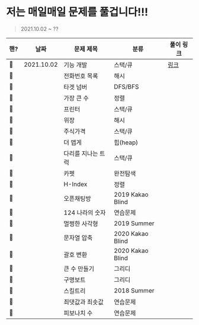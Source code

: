 # 저는 매일매일 문제를 풀겁니다!!!

> 2021.10.02 ~ ?? 

| 핸?  | 날짜       | 문제 제목          | 분류             | 풀이 링크                         |
| ---- | ---------- | ------------------ | ---------------- | --------------------------------- |
| 🔳    | 2021.10.02 | 기능 개발          | 스택/큐          | [링크](./stack-queue/기능개발.py) |
| 🔳    |            | 전화번호 목록      | 해시             |                                   |
| 🔳    |            | 타겟 넘버          | DFS/BFS          |                                   |
| 🔳    |            | 가장 큰 수         | 정렬             |                                   |
| 🔳    |            | 프린터             | 스택/큐          |                                   |
| 🔳    |            | 위장               | 해시             |                                   |
| 🔳    |            | 주식가격           | 스택/큐          |                                   |
| 🔳    |            | 더 맵게            | 힙(heap)         |                                   |
| 🔳    |            | 다리를 지나는 트럭 | 스택/큐          |                                   |
| 🔳    |            | 카펫               | 완전탐색         |                                   |
| 🔳    |            | H-Index            | 정렬             |                                   |
| 🔳    |            | 오픈채팅방         | 2019 Kakao Blind |                                   |
| 🔳    |            | 124 나라의 숫자    | 연습문제         |                                   |
| 🔳    |            | 멀쩡한 사각형      | 2019 Summer      |                                   |
| 🔳    |            | 문자열 압축        | 2020 Kakao Blind |                                   |
| 🔳    |            | 괄호 변환          | 2020 Kakao Blind |                                   |
| 🔳    |            | 큰 수 만들기       | 그리디           |                                   |
| 🔳    |            | 구명보트           | 그리디           |                                   |
| 🔳    |            | 스킬트리           | 2018 Summer      |                                   |
| 🔳    |            | 최댓값과 최솟값    | 연습문제         |                                   |
| 🔳    |            | 피보나치 수        | 연습문제         |                                   |






